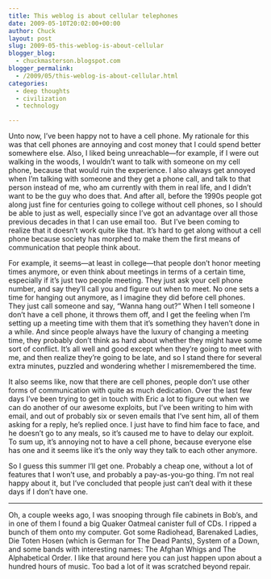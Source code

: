 ```yaml
---
title: This weblog is about cellular telephones
date: 2009-05-10T20:02:00+00:00
author: Chuck
layout: post
slug: 2009-05-this-weblog-is-about-cellular
blogger_blog:
  - chuckmasterson.blogspot.com
blogger_permalink:
  - /2009/05/this-weblog-is-about-cellular.html
categories:
  - deep thoughts
  - civilization
  - technology

---
```

Unto now, I’ve been happy not to have a cell phone. My rationale for this was
that cell phones are annoying and cost money that I could spend better
somewhere else. Also, I liked being unreachable—for example, if I were out
walking in the woods, I wouldn’t want to talk with someone on my cell phone,
because that would ruin the experience. I also always get annoyed when I’m
talking with someone and they get a phone call, and talk to that person instead
of me, who am currently with them in real life, and I didn’t want to be the guy
who does that. And after all, before the 1990s people got along just fine for
centuries going to college without cell phones, so I should be able to just as
well, especially since I’ve got an advantage over all those previous decades in
that I can use email too.  But I’ve been coming to realize that it doesn’t work
quite like that. It’s hard to get along without a cell phone because society
has morphed to make them the first means of communication that people think
about. 

For example, it seems—at least in college—that people don’t honor meeting times
anymore, or even think about meetings in terms of a certain time, especially if
it’s just two people meeting. They just ask your cell phone number, and say
they’ll call you and figure out when to meet. No one sets a time for hanging
out anymore, as I imagine they did before cell phones. They just call someone
and say, “Wanna hang out?” When I tell someone I don’t have a cell phone, it
throws them off, and I get the feeling when I’m setting up a meeting time with
them that it’s something they haven’t done in a while. And since people always
have the luxury of changing a meeting time, they probably don’t think as hard
about whether they might have some sort of conflict. It’s all well and good
except when they’re going to meet with me, and then realize they’re going to be
late, and so I stand there for several extra minutes, puzzled and wondering
whether I misremembered the time. 

It also seems like, now that there are cell phones, people don’t use other
forms of communication with quite as much dedication. Over the last few days
I’ve been trying to get in touch with Eric a lot to figure out when we can do
another of our awesome exploits, but I’ve been writing to him with email, and
out of probably six or seven emails that I’ve sent him, all of them asking for
a reply, he’s replied once. I just have to find him face to face, and he
doesn’t go to any meals, so it’s caused me to have to delay our exploit. To sum
up, it’s annoying not to have a cell phone, because everyone else has one and
it seems like it’s the only way they talk to each other anymore.

So I guess this summer I’ll get one. Probably a cheap one, without a lot of
features that I won’t use, and probably a pay-as-you-go thing. I’m not real
happy about it, but I’ve concluded that people just can’t deal with it these
days if I don’t have one.

* * *

Oh, a couple weeks ago, I was snooping through file cabinets in Bob’s, and in
one of them I found a big Quaker Oatmeal canister full of CDs. I ripped a bunch
of them onto my computer. Got some Radiohead, Barenaked Ladies, Die Toten Hosen
(which is German for The Dead Pants), System of a Down, and some bands with
interesting names: The Afghan Whigs and The Alphabetical Order. I like that
around here you can just happen upon about a hundred hours of music. Too bad a
lot of it was scratched beyond repair.


